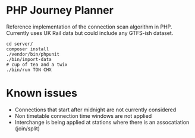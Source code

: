 PHP Journey Planner
===================

Reference implementation of the connection scan algorithm in PHP. Currently uses UK Rail data but could include any GTFS-ish dataset.

```
cd server/
composer install
./vendor/bin/phpunit
./bin/import-data
# cup of tea and a twix
./bin/run TON CHX
```

# Known issues

- Connections that start after midnight are not currently considered
- Non timetable connection time windows are not applied
- Interchange is being applied at stations where there is an assocatiation (join/split)

